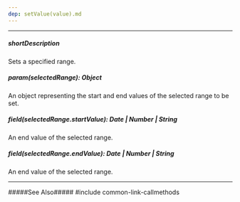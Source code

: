 ```yaml
---
dep: setValue(value).md
---
```

---
##### shortDescription
Sets a specified range.

##### param(selectedRange): Object
An object representing the start and end values of the selected range to be set.

##### field(selectedRange.startValue): Date | Number | String
An end value of the selected range.

##### field(selectedRange.endValue): Date | Number | String
An end value of the selected range.

---
#####See Also#####
#include common-link-callmethods